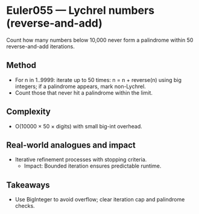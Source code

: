# Euler055 — Lychrel numbers (reverse-and-add)

Count how many numbers below 10,000 never form a palindrome within 50 reverse-and-add iterations.

## Method

- For n in 1..9999: iterate up to 50 times: n = n + reverse(n) using big integers; if a palindrome appears, mark non-Lychrel.
- Count those that never hit a palindrome within the limit.

## Complexity
- O(10000 × 50 × digits) with small big-int overhead.

## Real-world analogues and impact
- Iterative refinement processes with stopping criteria.
  - Impact: Bounded iteration ensures predictable runtime.

## Takeaways
- Use BigInteger to avoid overflow; clear iteration cap and palindrome checks.
